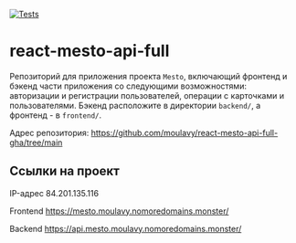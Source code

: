 [![Tests](https://github.com/yandex-praktikum/react-mesto-api-full-gha/actions/workflows/tests.yml/badge.svg)](https://github.com/yandex-praktikum/react-mesto-api-full-gha/actions/workflows/tests.yml)
# react-mesto-api-full
Репозиторий для приложения проекта `Mesto`, включающий фронтенд и бэкенд части приложения со следующими возможностями: авторизации и регистрации пользователей, операции с карточками и пользователями. Бэкенд расположите в директории `backend/`, а фронтенд - в `frontend/`. 
  

Адрес репозитория: https://github.com/moulavy/react-mesto-api-full-gha/tree/main

## Ссылки на проект

IP-адрес 84.201.135.116

Frontend https://mesto.moulavy.nomoredomains.monster/

Backend https://api.mesto.moulavy.nomoredomains.monster/

